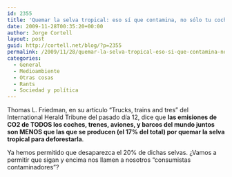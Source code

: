 ```yaml
---
id: 2355
title: 'Quemar la selva tropical: eso sí que contamina, no sólo tu coche'
date: 2009-11-28T00:35:20+00:00
author: Jorge Cortell
layout: post
guid: http://cortell.net/blog/?p=2355
permalink: /2009/11/28/quemar-la-selva-tropical-eso-si-que-contamina-no-solo-tu-coche/
categories:
  - General
  - Medioambiente
  - Otras cosas
  - Rants
  - Sociedad y polí­tica
---
```

Thomas L. Friedman, en su artículo &#8220;Trucks, trains and tres&#8221; del International Herald Tribune del pasado día 12, dice que **las emisiones de CO2 de TODOS los coches, trenes, aviones, y barcos del mundo juntos son MENOS que las que se producen (el 17% del total) por quemar la selva tropical para deforestarla**.

Ya hemos permitido que desaparezca el 20% de dichas selvas. ¿Vamos a permitir que sigan y encima nos llamen a nosotros &#8220;consumistas contaminadores&#8221;?